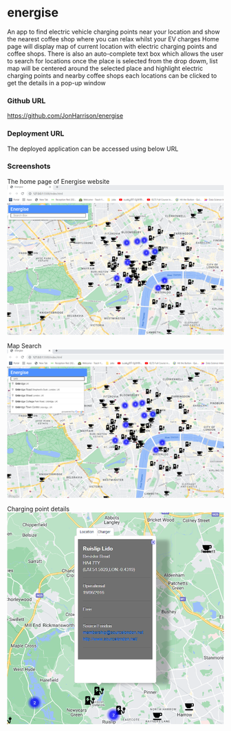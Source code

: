 # energise
An app to find electric vehicle charging points near your location and show the nearest coffee shop where you can relax whilst your EV charges
Home page will display map of  current location with electric charging points and coffee shops.
There is also an auto-complete text box which allows the user to search for locations
once the place is selected from the drop dowm, list map will be centered around the selected place and highlight electric charging points and nearby coffee shops 
each locations can be clicked to get the details in a pop-up window


### Github URL 

https://github.com/JonHarrison/energise

### Deployment URL 

The deployed application can be accessed using below URL 


### Screenshots

The home page of Energise website
![The home page of Energise website .](images/homepage.png)

Map Search 
![Map Search  .](images/search.png)

Charging point details 
![Map Search  .](images/point-details.png)
